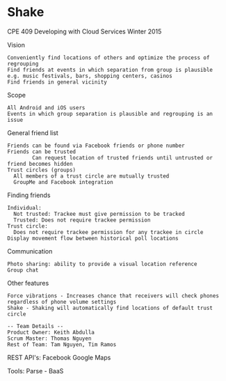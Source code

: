 # Shake
CPE 409 Developing with Cloud Services
Winter 2015

Vision

	Conveniently find locations of others and optimize the process of regrouping
    Find friends at events in which separation from group is plausible e.g. music festivals, bars, shopping centers, casinos
    Find friends in general vicinity
  
Scope

	All Android and iOS users
	Events in which group separation is plausible and regrouping is an issue
  
  
General friend list

    Friends can be found via Facebook friends or phone number
    Friends can be trusted
            Can request location of trusted friends until untrusted or friend becomes hidden
    Trust circles (groups)
      All members of a trust circle are mutually trusted
      GroupMe and Facebook integration
 Finding friends
 
    Individual:
      Not trusted: Trackee must give permission to be tracked
      Trusted: Does not require trackee permission
    Trust circle:
      Does not require trackee permission for any trackee in circle
    Display movement flow between historical poll locations

Communication

    Photo sharing: ability to provide a visual location reference
    Group chat
Other features

    Force vibrations - Increases chance that receivers will check phones regardless of phone volume settings
    Shake - Shaking will automatically find locations of default trust circle

```
-- Team Details --
Product Owner: Keith Abdulla
Scrum Master: Thomas Nguyen
Rest of Team: Tam Nguyen, Tim Ramos
```

REST API's: 
  Facebook
  Google Maps

Tools:
  Parse - BaaS
